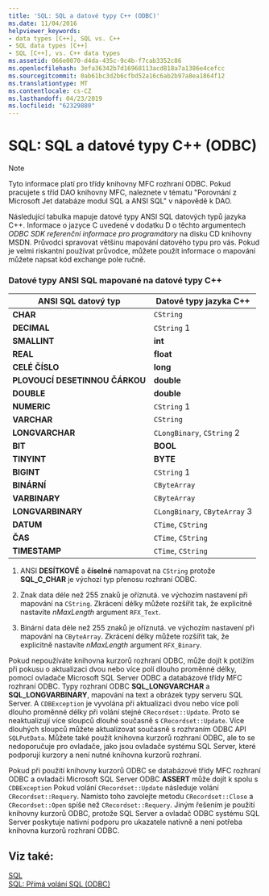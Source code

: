 ```yaml
---
title: 'SQL: SQL a datové typy C++ (ODBC)'
ms.date: 11/04/2016
helpviewer_keywords:
- data types [C++], SQL vs. C++
- SQL data types [C++]
- SQL [C++], vs. C++ data types
ms.assetid: 066e0070-d4da-435c-9c4b-f7cab3352c86
ms.openlocfilehash: 3efa36342b7d16968113acd818a7a1386e4cefcc
ms.sourcegitcommit: 0ab61bc3d2b6cfbd52a16c6ab2b97a8ea1864f12
ms.translationtype: MT
ms.contentlocale: cs-CZ
ms.lasthandoff: 04/23/2019
ms.locfileid: "62329880"
---
```

# <a name="sql-sql-and-c-data-types-odbc"></a>SQL: SQL a datové typy C++ (ODBC)

> [!NOTE]
>  Tyto informace platí pro třídy knihovny MFC rozhraní ODBC. Pokud pracujete s tříd DAO knihovny MFC, naleznete v tématu "Porovnání z Microsoft Jet databáze modul SQL a ANSI SQL" v nápovědě k DAO.

Následující tabulka mapuje datové typy ANSI SQL datových typů jazyka C++. Informace o jazyce C uvedené v dodatku D o těchto argumentech *ODBC SDK* *referenční informace pro programátory* na disku CD knihovny MSDN. Průvodci spravovat většinu mapování datového typu pro vás. Pokud je velmi riskantní používat průvodce, můžete použít informace o mapování můžete napsat kód exchange pole ručně.

### <a name="ansi-sql-data-types-mapped-to-c-data-types"></a>Datové typy ANSI SQL mapované na datové typy C++

|ANSI SQL datový typ|Datové typy jazyka C++|
|------------------------|---------------------|
|**CHAR**|`CString`|
|**DECIMAL**|`CString` 1|
|**SMALLINT**|**int**|
|**REAL**|**float**|
|**CELÉ ČÍSLO**|**long**|
|**PLOVOUCÍ DESETINNOU ČÁRKOU**|**double**|
|**DOUBLE**|**double**|
|**NUMERIC**|`CString` 1|
|**VARCHAR**|`CString`|
|**LONGVARCHAR**|`CLongBinary`, `CString` 2|
|**BIT**|**BOOL**|
|**TINYINT**|**BYTE**|
|**BIGINT**|`CString` 1|
|**BINÁRNÍ**|`CByteArray`|
|**VARBINARY**|`CByteArray`|
|**LONGVARBINARY**|`CLongBinary`, `CByteArray` 3|
|**DATUM**|`CTime`, `CString`|
|**ČAS**|`CTime`, `CString`|
|**TIMESTAMP**|`CTime`, `CString`|

1. ANSI **DESÍTKOVÉ** a **číselné** namapovat na `CString` protože **SQL_C_CHAR** je výchozí typ přenosu rozhraní ODBC.

2. Znak data déle než 255 znaků je oříznutá. ve výchozím nastavení při mapování na `CString`. Zkrácení délky můžete rozšířit tak, že explicitně nastavíte *nMaxLength* argument `RFX_Text`.

3. Binární data déle než 255 znaků je oříznutá. ve výchozím nastavení při mapování na `CByteArray`. Zkrácení délky můžete rozšířit tak, že explicitně nastavíte *nMaxLength* argument `RFX_Binary`.

Pokud nepoužíváte knihovna kurzorů rozhraní ODBC, může dojít k potížím při pokusu o aktualizaci dvou nebo více polí dlouho proměnné délky, pomocí ovladače Microsoft SQL Server ODBC a databázové třídy MFC rozhraní ODBC. Typy rozhraní ODBC **SQL_LONGVARCHAR** a **SQL_LONGVARBINARY**, mapování na text a obrázek typy serveru SQL Server. A `CDBException` je vyvolána při aktualizaci dvou nebo více polí dlouho proměnné délky při volání stejné `CRecordset::Update`. Proto se neaktualizují více sloupců dlouhé současně s `CRecordset::Update`. Více dlouhých sloupců můžete aktualizovat současně s rozhraním ODBC API `SQLPutData`. Můžete také použít knihovna kurzorů rozhraní ODBC, ale to se nedoporučuje pro ovladače, jako jsou ovladače systému SQL Server, které podporují kurzory a není nutné knihovna kurzorů rozhraní.

Pokud při použití knihovny kurzorů ODBC se databázové třídy MFC rozhraní ODBC a ovladači Microsoft SQL Server ODBC **ASSERT** může dojít k spolu s `CDBException` Pokud volání `CRecordset::Update` následuje volání `CRecordset::Requery`. Namísto toho zavolejte metodu `CRecordset::Close` a `CRecordset::Open` spíše než `CRecordset::Requery`. Jiným řešením je použití knihovny kurzorů ODBC, protože SQL Server a ovladač ODBC systému SQL Server poskytuje nativní podporu pro ukazatele nativně a není potřeba knihovna kurzorů rozhraní ODBC.

## <a name="see-also"></a>Viz také:

[SQL](../../data/odbc/sql.md)<br/>
[SQL: Přímá volání SQL (ODBC)](../../data/odbc/sql-making-direct-sql-calls-odbc.md)